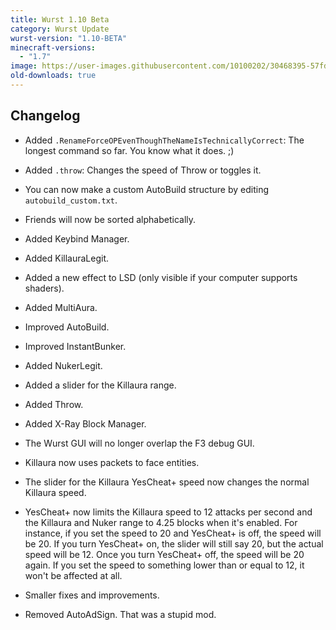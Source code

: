 ```yaml
---
title: Wurst 1.10 Beta
category: Wurst Update
wurst-version: "1.10-BETA"
minecraft-versions:
  - "1.7"
image: https://user-images.githubusercontent.com/10100202/30468395-57fd614e-99eb-11e7-845b-d3ab635f276a.jpg
old-downloads: true
---
```

## Changelog

- Added `.RenameForceOPEvenThoughTheNameIsTechnicallyCorrect`: The longest command so far. You know what it does. ;)

- Added `.throw`: Changes the speed of Throw or toggles it.

- You can now make a custom AutoBuild structure by editing `autobuild_custom.txt`.

- Friends will now be sorted alphabetically.

- Added Keybind Manager.

- Added KillauraLegit.

- Added a new effect to LSD (only visible if your computer supports shaders).

- Added MultiAura.

- Improved AutoBuild.

- Improved InstantBunker.

- Added NukerLegit.

- Added a slider for the Killaura range.

- Added Throw.

- Added X-Ray Block Manager.

- The Wurst GUI will no longer overlap the F3 debug GUI.

- Killaura now uses packets to face entities.

- The slider for the Killaura YesCheat+ speed now changes the normal Killaura speed.

- YesCheat+ now limits the Killaura speed to 12 attacks per second and the Killaura and Nuker range to 4.25 blocks when it's enabled. For instance, if you set the speed to 20 and YesCheat+ is off, the speed will be 20. If you turn YesCheat+ on, the slider will still say 20, but the actual speed will be 12. Once you turn YesCheat+ off, the speed will be 20 again. If you set the speed to something lower than or equal to 12, it won't be affected at all.

- Smaller fixes and improvements.

- Removed AutoAdSign. That was a stupid mod.
